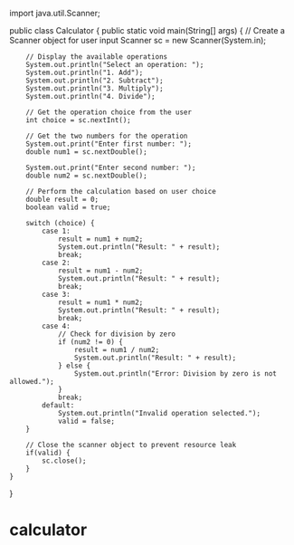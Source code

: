 import java.util.Scanner;

public class Calculator {
    public static void main(String[] args) {
        // Create a Scanner object for user input
        Scanner sc = new Scanner(System.in);
        
        // Display the available operations
        System.out.println("Select an operation: ");
        System.out.println("1. Add");
        System.out.println("2. Subtract");
        System.out.println("3. Multiply");
        System.out.println("4. Divide");

        // Get the operation choice from the user
        int choice = sc.nextInt();

        // Get the two numbers for the operation
        System.out.print("Enter first number: ");
        double num1 = sc.nextDouble();

        System.out.print("Enter second number: ");
        double num2 = sc.nextDouble();

        // Perform the calculation based on user choice
        double result = 0;
        boolean valid = true;
        
        switch (choice) {
            case 1:
                result = num1 + num2;
                System.out.println("Result: " + result);
                break;
            case 2:
                result = num1 - num2;
                System.out.println("Result: " + result);
                break;
            case 3:
                result = num1 * num2;
                System.out.println("Result: " + result);
                break;
            case 4:
                // Check for division by zero
                if (num2 != 0) {
                    result = num1 / num2;
                    System.out.println("Result: " + result);
                } else {
                    System.out.println("Error: Division by zero is not allowed.");
                }
                break;
            default:
                System.out.println("Invalid operation selected.");
                valid = false;
        }
        
        // Close the scanner object to prevent resource leak
        if(valid) {
            sc.close();
        }
    }
}
# calculator
